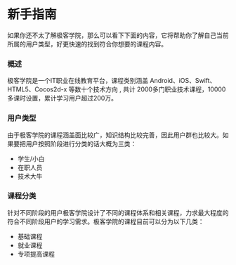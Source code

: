 # 新手指南
如果你还不太了解极客学院，那么可以看下下面的内容，它将帮助你了解自己当前所属的用户类型，好更快速的找到符合你想要的课程内容。

### 概述
极客学院是一个IT职业在线教育平台，课程类别涵盖 Android、iOS、Swift、HTML5、Cocos2d-x 等数十个技术方向 , 共计 2000多门职业技术课程，10000多课时设置，累计学习用户超过200万。

### 用户类型
由于极客学院的课程涵盖面比较广，知识结构比较完善，因此用户群也比较大。如果要把用户按照阶段进行分类的话大概为三类：
  - 学生/小白
  - 在职人员
  - 技术大牛

### 课程分类
针对不同阶段的用户极客学院设计了不同的课程体系和相关课程，力求最大程度的符合不同阶段用户的学习需求。极客学院的课程目前可以分为以下几类：
  - 基础课程
  - 就业课程
  - 专项提高课程
